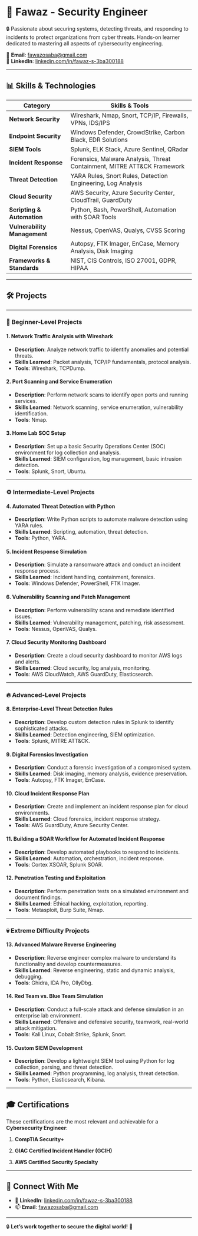 <!-- GitHub Landing Page for Fawaz - Cybersecurity Engineer -->

# 🚀 **Fawaz - Security Engineer**  

🔒 Passionate about securing systems, detecting threats, and responding to incidents to protect organizations from cyber threats. Hands-on learner dedicated to mastering all aspects of cybersecurity engineering.

📧 **Email**: [fawazosaba@gmail.com](mailto:fawazosaba@gmail.com)  
🔗 **LinkedIn**: [linkedin.com/in/fawaz-s-3ba300188](https://www.linkedin.com/in/fawaz-s-3ba300188/)  

---

## 📊 **Skills & Technologies**

| **Category**                   | **Skills & Tools**                                                                                   |
|--------------------------------|------------------------------------------------------------------------------------------------------|
| **Network Security**           | Wireshark, Nmap, Snort, TCP/IP, Firewalls, VPNs, IDS/IPS                                            |
| **Endpoint Security**          | Windows Defender, CrowdStrike, Carbon Black, EDR Solutions                                          |
| **SIEM Tools**                 | Splunk, ELK Stack, Azure Sentinel, QRadar                                                           |
| **Incident Response**          | Forensics, Malware Analysis, Threat Containment, MITRE ATT&CK Framework                            |
| **Threat Detection**           | YARA Rules, Snort Rules, Detection Engineering, Log Analysis                                        |
| **Cloud Security**             | AWS Security, Azure Security Center, CloudTrail, GuardDuty                                          |
| **Scripting & Automation**     | Python, Bash, PowerShell, Automation with SOAR Tools                                                |
| **Vulnerability Management**   | Nessus, OpenVAS, Qualys, CVSS Scoring                                                               |
| **Digital Forensics**          | Autopsy, FTK Imager, EnCase, Memory Analysis, Disk Imaging                                          |
| **Frameworks & Standards**     | NIST, CIS Controls, ISO 27001, GDPR, HIPAA                                                          |

---

## 🛠️ **Projects**

---

### 🔹 **Beginner-Level Projects**

#### 1. **Network Traffic Analysis with Wireshark**
- **Description**: Analyze network traffic to identify anomalies and potential threats.
- **Skills Learned**: Packet analysis, TCP/IP fundamentals, protocol analysis.
- **Tools**: Wireshark, TCPDump.

#### 2. **Port Scanning and Service Enumeration**
- **Description**: Perform network scans to identify open ports and running services.
- **Skills Learned**: Network scanning, service enumeration, vulnerability identification.
- **Tools**: Nmap.

#### 3. **Home Lab SOC Setup**
- **Description**: Set up a basic Security Operations Center (SOC) environment for log collection and analysis.
- **Skills Learned**: SIEM configuration, log management, basic intrusion detection.
- **Tools**: Splunk, Snort, Ubuntu.

---

### ⚙️ **Intermediate-Level Projects**

#### 4. **Automated Threat Detection with Python**
- **Description**: Write Python scripts to automate malware detection using YARA rules.
- **Skills Learned**: Scripting, automation, threat detection.
- **Tools**: Python, YARA.

#### 5. **Incident Response Simulation**
- **Description**: Simulate a ransomware attack and conduct an incident response process.
- **Skills Learned**: Incident handling, containment, forensics.
- **Tools**: Windows Defender, PowerShell, FTK Imager.

#### 6. **Vulnerability Scanning and Patch Management**
- **Description**: Perform vulnerability scans and remediate identified issues.
- **Skills Learned**: Vulnerability management, patching, risk assessment.
- **Tools**: Nessus, OpenVAS, Qualys.

#### 7. **Cloud Security Monitoring Dashboard**
- **Description**: Create a cloud security dashboard to monitor AWS logs and alerts.
- **Skills Learned**: Cloud security, log analysis, monitoring.
- **Tools**: AWS CloudWatch, AWS GuardDuty, Elasticsearch.

---

### 🔥 **Advanced-Level Projects**

#### 8. **Enterprise-Level Threat Detection Rules**
- **Description**: Develop custom detection rules in Splunk to identify sophisticated attacks.
- **Skills Learned**: Detection engineering, SIEM optimization.
- **Tools**: Splunk, MITRE ATT&CK.

#### 9. **Digital Forensics Investigation**
- **Description**: Conduct a forensic investigation of a compromised system.
- **Skills Learned**: Disk imaging, memory analysis, evidence preservation.
- **Tools**: Autopsy, FTK Imager, EnCase.

#### 10. **Cloud Incident Response Plan**
- **Description**: Create and implement an incident response plan for cloud environments.
- **Skills Learned**: Cloud forensics, incident response strategy.
- **Tools**: AWS GuardDuty, Azure Security Center.

#### 11. **Building a SOAR Workflow for Automated Incident Response**
- **Description**: Develop automated playbooks to respond to incidents.
- **Skills Learned**: Automation, orchestration, incident response.
- **Tools**: Cortex XSOAR, Splunk SOAR.

#### 12. **Penetration Testing and Exploitation**
- **Description**: Perform penetration tests on a simulated environment and document findings.
- **Skills Learned**: Ethical hacking, exploitation, reporting.
- **Tools**: Metasploit, Burp Suite, Nmap.

---

### 💀 **Extreme Difficulty Projects**

#### 13. **Advanced Malware Reverse Engineering**
- **Description**: Reverse engineer complex malware to understand its functionality and develop countermeasures.
- **Skills Learned**: Reverse engineering, static and dynamic analysis, debugging.
- **Tools**: Ghidra, IDA Pro, OllyDbg.

#### 14. **Red Team vs. Blue Team Simulation**
- **Description**: Conduct a full-scale attack and defense simulation in an enterprise lab environment.
- **Skills Learned**: Offensive and defensive security, teamwork, real-world attack mitigation.
- **Tools**: Kali Linux, Cobalt Strike, Splunk, Snort.

#### 15. **Custom SIEM Development**
- **Description**: Develop a lightweight SIEM tool using Python for log collection, parsing, and threat detection.
- **Skills Learned**: Python programming, log analysis, threat detection.
- **Tools**: Python, Elasticsearch, Kibana.

---

## 🎓 **Certifications**

These certifications are the most relevant and achievable for a **Cybersecurity Engineer**:

1. **CompTIA Security+**  

2. **GIAC Certified Incident Handler (GCIH)**  

3. **AWS Certified Security Specialty**  

---

## 🔗 **Connect With Me**

- 💼 **LinkedIn**: [linkedin.com/in/fawaz-s-3ba300188](https://www.linkedin.com/in/fawaz-s-3ba300188/)  
- 📫 **Email**: [fawazosaba@gmail.com](mailto:fawazosaba@gmail.com)

---

🔒 **Let’s work together to secure the digital world!** 🚀
